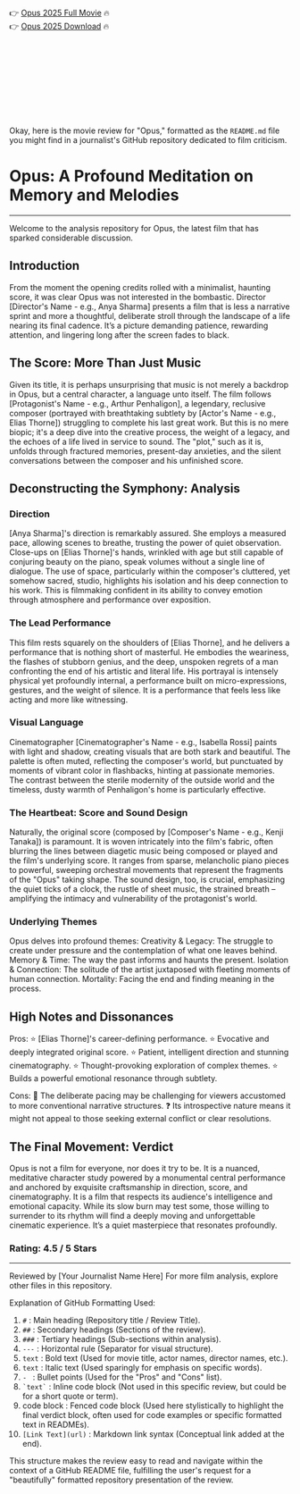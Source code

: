 

<br><br><br><br>


👉 <a href="https://Andy-acencharre1987.github.io/goxwnihxpw/">Opus 2025 Full Movie</a> 🔥
<br>
👉 <a href="https://Andy-acencharre1987.github.io/goxwnihxpw/">Opus 2025 Download</a> 🔥


<br><br><br><br><br><br><br><br>


Okay, here is the movie review for "Opus," formatted as the `README.md` file you might find in a journalist's GitHub repository dedicated to film criticism.


# Opus: A Profound Meditation on Memory and Melodies

---

Welcome to the analysis repository for Opus, the latest film that has sparked considerable discussion.

## Introduction

From the moment the opening credits rolled with a minimalist, haunting score, it was clear Opus was not interested in the bombastic. Director [Director's Name - e.g., Anya Sharma] presents a film that is less a narrative sprint and more a thoughtful, deliberate stroll through the landscape of a life nearing its final cadence. It’s a picture demanding patience, rewarding attention, and lingering long after the screen fades to black.

## The Score: More Than Just Music

Given its title, it is perhaps unsurprising that music is not merely a backdrop in Opus, but a central character, a language unto itself. The film follows [Protagonist's Name - e.g., Arthur Penhaligon], a legendary, reclusive composer (portrayed with breathtaking subtlety by [Actor's Name - e.g., Elias Thorne]) struggling to complete his last great work. But this is no mere biopic; it's a deep dive into the creative process, the weight of a legacy, and the echoes of a life lived in service to sound. The "plot," such as it is, unfolds through fractured memories, present-day anxieties, and the silent conversations between the composer and his unfinished score.

## Deconstructing the Symphony: Analysis

### Direction

[Anya Sharma]'s direction is remarkably assured. She employs a measured pace, allowing scenes to breathe, trusting the power of quiet observation. Close-ups on [Elias Thorne]'s hands, wrinkled with age but still capable of conjuring beauty on the piano, speak volumes without a single line of dialogue. The use of space, particularly within the composer's cluttered, yet somehow sacred, studio, highlights his isolation and his deep connection to his work. This is filmmaking confident in its ability to convey emotion through atmosphere and performance over exposition.

### The Lead Performance

This film rests squarely on the shoulders of [Elias Thorne], and he delivers a performance that is nothing short of masterful. He embodies the weariness, the flashes of stubborn genius, and the deep, unspoken regrets of a man confronting the end of his artistic and literal life. His portrayal is intensely physical yet profoundly internal, a performance built on micro-expressions, gestures, and the weight of silence. It is a performance that feels less like acting and more like witnessing.

### Visual Language

Cinematographer [Cinematographer's Name - e.g., Isabella Rossi] paints with light and shadow, creating visuals that are both stark and beautiful. The palette is often muted, reflecting the composer's world, but punctuated by moments of vibrant color in flashbacks, hinting at passionate memories. The contrast between the sterile modernity of the outside world and the timeless, dusty warmth of Penhaligon's home is particularly effective.

### The Heartbeat: Score and Sound Design

Naturally, the original score (composed by [Composer's Name - e.g., Kenji Tanaka]) is paramount. It is woven intricately into the film's fabric, often blurring the lines between diagetic music being composed or played and the film's underlying score. It ranges from sparse, melancholic piano pieces to powerful, sweeping orchestral movements that represent the fragments of the "Opus" taking shape. The sound design, too, is crucial, emphasizing the quiet ticks of a clock, the rustle of sheet music, the strained breath – amplifying the intimacy and vulnerability of the protagonist's world.

### Underlying Themes

Opus delves into profound themes:
   Creativity & Legacy: The struggle to create under pressure and the contemplation of what one leaves behind.
   Memory & Time: The way the past informs and haunts the present.
   Isolation & Connection: The solitude of the artist juxtaposed with fleeting moments of human connection.
   Mortality: Facing the end and finding meaning in the process.

## High Notes and Dissonances

Pros:
   ⭐️ [Elias Thorne]'s career-defining performance.
   ⭐️ Evocative and deeply integrated original score.
   ⭐️ Patient, intelligent direction and stunning cinematography.
   ⭐️ Thought-provoking exploration of complex themes.
   ⭐️ Builds a powerful emotional resonance through subtlety.

Cons:
   🐌 The deliberate pacing may be challenging for viewers accustomed to more conventional narrative structures.
   ❓ Its introspective nature means it might not appeal to those seeking external conflict or clear resolutions.

## The Final Movement: Verdict


Opus is not a film for everyone, nor does it try to be. It is a nuanced, meditative character study powered by a monumental central performance and anchored by exquisite craftsmanship in direction, score, and cinematography. It is a film that respects its audience's intelligence and emotional capacity. While its slow burn may test some, those willing to surrender to its rhythm will find a deeply moving and unforgettable cinematic experience. It’s a quiet masterpiece that resonates profoundly.


### Rating: 4.5 / 5 Stars

---

Reviewed by [Your Journalist Name Here]
For more film analysis, explore other files in this repository.


Explanation of GitHub Formatting Used:

1.  `#` : Main heading (Repository title / Review Title).
2.  `##` : Secondary headings (Sections of the review).
3.  `###` : Tertiary headings (Sub-sections within analysis).
4.  `---` : Horizontal rule (Separator for visual structure).
5.  `text` : Bold text (Used for movie title, actor names, director names, etc.).
6.  `text` : Italic text (Used sparingly for emphasis on specific words).
7.  `- ` : Bullet points (Used for the "Pros" and "Cons" list).
8.  `` `text` `` : Inline code block (Not used in this specific review, but could be for a short quote or term).
9.  
    code block
     : Fenced code block (Used here stylistically to highlight the final verdict block, often used for code examples or specific formatted text in READMEs).
10. `[Link Text](url)` : Markdown link syntax (Conceptual link added at the end).

This structure makes the review easy to read and navigate within the context of a GitHub README file, fulfilling the user's request for a "beautifully" formatted repository presentation of the review.


